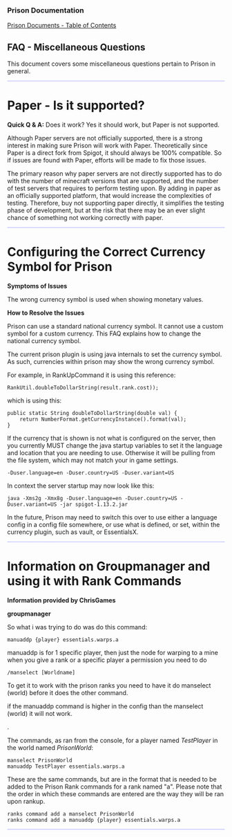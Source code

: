 

### Prison Documentation 
[Prison Documents - Table of Contents](prison_docs_000_toc.md)

## FAQ - Miscellaneous Questions

This document covers some miscellaneous questions pertain to Prison in general.

<hr style="height:1px; border:none; color:#aaf; background-color:#aaf;">

# Paper - Is it supported?

**Quick Q & A:** Does it work?  Yes it should work, but Paper is not supported. 

Although Paper servers are not officially supported, there is a strong interest in making sure Prison will work with Paper.  Theoretically since Paper is a direct fork from Spigot, it should always be 100% compatible.  So if issues are found with Paper, efforts will be made to fix those issues.  

The primary reason why paper servers are not directly supported has to do with the number of minecraft versions that are supported, and the number of test servers that requires to perform testing upon.  By adding in paper as an officially supported platform, that would increase the complexities of testing.  Therefore, buy not supporting paper directly, it simplifies the testing phase of development, but at the risk that there may be an ever slight chance of something not working correctly with paper.  

<hr style="height:1px; border:none; color:#aaf; background-color:#aaf;">


# Configuring the Correct Currency Symbol for Prison


**Symptoms of Issues**

The wrong currency symbol is used when showing monetary values.


**How to Resolve the Issues**

Prison can use a standard national currency symbol.  It cannot use a custom symbol
for a custom currency. 
This FAQ explains how to change the national currency symbol.


The current prison plugin is using java internals to set the currency symbol.
As such, currencies within prison may show the wrong currency symbol.

For example, in RankUpCommand it is using this reference:

	RankUtil.doubleToDollarString(result.rank.cost));

which is using this:

    public static String doubleToDollarString(double val) {
        return NumberFormat.getCurrencyInstance().format(val);
    }


If the currency that is shown is not what is configured on the server, 
then you currently MUST change the java startup variables to set it
the language and location that you are needing to use.  Otherwise
it will be pulling from the file system, which may not match your
in game settings.

	-Duser.language=en -Duser.country=US -Duser.variant=US

In context the server startup may now look like this:

	java -Xms2g -Xmx8g -Duser.language=en -Duser.country=US -Duser.variant=US -jar spigot-1.13.2.jar

In the future, Prison may need to switch this over to use either a language config in 
a config file somewhere, or use what is defined, or set, within the 
currency plugin, such as vault, or EssentialsX.


<hr style="height:1px; border:none; color:#aaf; background-color:#aaf;">


# Information on Groupmanager and using it with Rank Commands


**Information provided by ChrisGames**

**groupmanager**

So what i was trying to do was do this command:

	manuaddp {player} essentials.warps.a

manuaddp is for 1 specific player, then just the node for warping to a mine
when you give a rank or a specific player a permission you need to do

	/manselect [Worldname]
	
To get it to work with the prison ranks you need to have it do manselect (world) before it does the other command.

if the manuaddp command is higher in the config than the manselect (world) it will not work.

.


The commands, as ran from the console, for a player named *TestPlayer* in the world named *PrisonWorld*:

    manselect PrisonWorld
    manuaddp TestPlayer essentials.warps.a
    

These are the same commands, but are in the format that is needed to be added to the Prison Rank commands for a rank named "a".  Please note that the order in which these commands are entered are the way they will be ran upon rankup.

	ranks command add a manselect PrisonWorld
	ranks command add a manuaddp {player} essentials.warps.a



<hr style="height:1px; border:none; color:#aaf; background-color:#aaf;">
